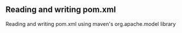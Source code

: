 Reading and writing pom.xml
--------------------------
Reading and writing pom.xml using maven's org.apache.model library